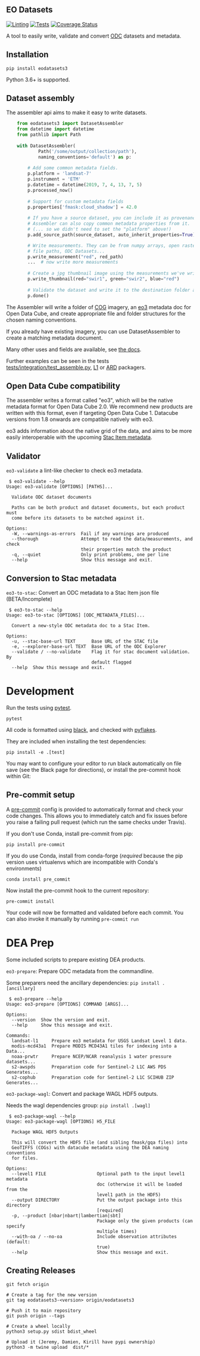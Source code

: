 ## EO Datasets

[![Linting](https://github.com/GeoscienceAustralia/eo-datasets/actions/workflows/lint.yml/badge.svg)](https://github.com/GeoscienceAustralia/eo-datasets/actions/workflows/lint.yml)
[![Tests](https://github.com/GeoscienceAustralia/eo-datasets/actions/workflows/test.yml/badge.svg)](https://github.com/GeoscienceAustralia/eo-datasets/actions/workflows/test.yml)
[![Coverage Status](
https://coveralls.io/repos/GeoscienceAustralia/eo-datasets/badge.svg?branch=eodatasets3
)](https://coveralls.io/r/GeoscienceAustralia/eo-datasets?branch=eodatasets3)

A tool to easily write, validate and convert [ODC](https://github.com/opendatacube/datacube-core) 
datasets and metadata.


## Installation

    pip install eodatasets3

Python 3.6+ is supported.

## Dataset assembly

The assembler api aims to make it easy to write datasets.

```python
    from eodatasets3 import DatasetAssembler
    from datetime import datetime
    from pathlib import Path
    
    with DatasetAssembler(
            Path('/some/output/collection/path'), 
            naming_conventions='default') as p:
        
        # Add some common metadata fields.
        p.platform = 'landsat-7'
        p.instrument = 'ETM'
        p.datetime = datetime(2019, 7, 4, 13, 7, 5)
        p.processed_now()
        
        # Support for custom metadata fields
        p.properties['fmask:cloud_shadow'] = 42.0
        
        # If you have a source dataset, you can include it as provenance.
        # Assembler can also copy common metadata properties from it.
        # (... so we didn't need to set the "platform" above!)
        p.add_source_path(source_dataset, auto_inherit_properties=True)

        # Write measurements. They can be from numpy arrays, open rasterio datasets,
        # file paths, ODC Datasets...
        p.write_measurement("red", red_path)
        ...  # now write more measurements
        
        # Create a jpg thumbnail image using the measurements we've written
        p.write_thumbnail(red="swir1", green="swir2", blue="red")
        
        # Validate the dataset and write it to the destination folder atomically.
        p.done()
```

The Assembler will write a folder of [COG](https://www.cogeo.org/) imagery, an [eo3](#open-data-cube-compatibility) 
metadata doc for Open Data Cube, and create appropriate file and folder structures for the chosen naming conventions. 

If you already have existing imagery, you can use DatasetAssembler to create a matching metadata document. 

Many other uses and fields are available, see [the docs](https://eodatasets.readthedocs.io/en/latest/). 

Further examples can be seen in the tests [tests/integration/test_assemble.py](tests/integration/test_assemble.py),
[L1](eodatasets3/prepare/landsat_l1_prepare.py) or [ARD](eodatasets3/wagl.py) packagers.

## Open Data Cube compatibility

The assembler writes a format called "eo3", which will be the native metadata format for Open Data Cube
2.0. We recommend new products are written with this format, even if targeting Open Data Cube 1.
Datacube versions from 1.8 onwards are compatible natively with eo3.

eo3 adds information about the native grid of the data, and aims to be more easily interoperable 
with the upcoming [Stac Item metadata](https://github.com/radiantearth/stac-spec/tree/master/item-spec).

## Validator


`eo3-validate` a lint-like checker to check eo3 metadata.

     $ eo3-validate --help
    Usage: eo3-validate [OPTIONS] [PATHS]...
    
      Validate ODC dataset documents
    
      Paths can be both product and dataset documents, but each product must
      come before its datasets to be matched against it.
    
    Options:
      -W, --warnings-as-errors  Fail if any warnings are produced
      --thorough                Attempt to read the data/measurements, and check
                                their properties match the product
      -q, --quiet               Only print problems, one per line
      --help                    Show this message and exit.

## Conversion to Stac metadata

`eo3-to-stac`: Convert an ODC metadata to a Stac Item json file (BETA/Incomplete)

     $ eo3-to-stac --help
    Usage: eo3-to-stac [OPTIONS] [ODC_METADATA_FILES]...
    
      Convert a new-style ODC metadata doc to a Stac Item.
    
    Options:
      -u, --stac-base-url TEXT      Base URL of the STAC file
      -e, --explorer-base-url TEXT  Base URL of the ODC Explorer
      --validate / --no-validate    Flag it for stac document validation. By
                                    default flagged
      --help  Show this message and exit.


# Development

Run the tests using [pytest](http://pytest.org/).

    pytest

All code is formatted using [black](https://github.com/ambv/black), and checked
with [pyflakes](https://github.com/PyCQA/pyflakes).

They are included when installing the test dependencies:

    pip install -e .[test]

You may want to configure your editor to run black automatically on file save
(see the Black page for directions), or install the pre-commit hook within Git:

## Pre-commit setup

A [pre-commit](https://pre-commit.com/) config is provided to automatically format
and check your code changes. This allows you to immediately catch and fix
issues before you raise a failing pull request (which run the same checks under
Travis).

If you don't use Conda, install pre-commit from pip:

    pip install pre-commit

If you do use Conda, install from conda-forge (*required* because the pip
version uses virtualenvs which are incompatible with Conda's environments)

    conda install pre_commit

Now install the pre-commit hook to the current repository:

    pre-commit install

Your code will now be formatted and validated before each commit. You can also
invoke it manually by running `pre-commit run`


# DEA Prep

Some included scripts to prepare existing DEA products.

`eo3-prepare`: Prepare ODC metadata from the commandline.

Some preparers need the ancillary dependencies: `pip install .[ancillary]`

     $ eo3-prepare --help
    Usage: eo3-prepare [OPTIONS] COMMAND [ARGS]...
    
    Options:
      --version  Show the version and exit.
      --help     Show this message and exit.
    
    Commands:
      landsat-l1     Prepare eo3 metadata for USGS Landsat Level 1 data.
      modis-mcd43a1  Prepare MODIS MCD43A1 tiles for indexing into a Data...
      noaa-prwtr     Prepare NCEP/NCAR reanalysis 1 water pressure datasets...
      s2-awspds      Preparation code for Sentinel-2 L1C AWS PDS Generates...
      s2-cophub      Preparation code for Sentinel-2 L1C SCIHUB ZIP Generates...

`eo3-package-wagl`: Convert and package WAGL HDF5 outputs.

 Needs the wagl dependencies group: `pip install .[wagl]`
     
     $ eo3-package-wagl --help
    Usage: eo3-package-wagl [OPTIONS] H5_FILE
    
      Package WAGL HDF5 Outputs
    
      This will convert the HDF5 file (and sibling fmask/gqa files) into
      GeoTIFFS (COGs) with datacube metadata using the DEA naming conventions
      for files.
    
    Options:
      --level1 FILE                   Optional path to the input level1 metadata
                                      doc (otherwise it will be loaded from the
                                      level1 path in the HDF5)
      --output DIRECTORY              Put the output package into this directory
                                      [required]
      -p, --product [nbar|nbart|lambertian|sbt]
                                      Package only the given products (can specify
                                      multiple times)
      --with-oa / --no-oa             Include observation attributes (default:
                                      true)
      --help                          Show this message and exit.


## Creating Releases

```
git fetch origin

# Create a tag for the new version
git tag eodatasets3-<version> origin/eodatasets3

# Push it to main repository
git push origin --tags

# Create a wheel locally
python3 setup.py sdist bdist_wheel

# Upload it (Jeremy, Damien, Kirill have pypi ownership) 
python3 -m twine upload  dist/*

```
